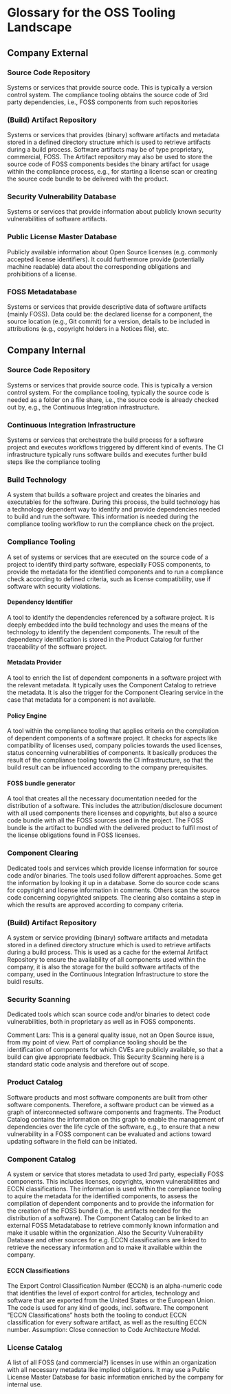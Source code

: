 # Glossary for the OSS Tooling Landscape

## Company External

### Source Code Repository
Systems or services that provide source code. This is typically a version control system. The compliance tooling obtains the source code of 3rd party dependencies, i.e., FOSS components from such repositories

### (Build) Artifact Repository
Systems or services that provides (binary) software artifacts and metadata stored in a defined directory structure which is used to retrieve artifacts during a build process. Software artifacts may be of type proprietary, commercial, FOSS. The Artifact repository may also be used to store the source code of FOSS components besides the binary artifact for usage within the compliance process, e.g., for starting a license scan or creating the source code bundle to be delivered with the product.

### Security Vulnerability Database
Systems or services that provide information about publicly known security vulnerabilities of software artifacts.

### Public License Master Database
Publicly available information about Open Source licenses (e.g. commonly accepted license identifiers). It could furthermore provide (potentially machine readable) data about the corresponding obligations and prohibitions of a license.

### FOSS Metadatabase
Systems or services that provide descriptive data of software artifacts (mainly FOSS). Data could be: the declared license for a component, the source location (e.g., Git commit) for a version, details to be included in attributions (e.g., copyright holders in a Notices file), etc.

## Company Internal

### Source Code Repository
Systems or services that provide source code. This is typically a version control system. For the compliance tooling, typically the source code is needed as a folder on a file share, i.e., the source code is already checked out by, e.g., the Continuous Integration infrastructure. 

### Continuous Integration Infrastructure
Systems or services that orchestrate the build process for a software project and executes workflows triggered by different kind of events. The CI infrastructure typically runs software builds and executes further build steps like the compliance tooling

### Build Technology
A system that builds a software project and creates the binaries and executables for the software. During this process, the build technology has a technology dependent way to identify and provide dependencies needed to build and run the software. This information is needed during the compliance tooling workflow to run the compliance check on the project.

### Compliance Tooling
A set of systems or services that are executed on the source code of a project to identify third party software, especially FOSS components, to provide the metadata for the identified components and to run a compliance check according to defined criteria, such as license compatibility, use if software with security violations.

#### Dependency Identifier
A tool to identify the dependencies referenced by a software project. It is deeply embedded into the build technology and uses the means of the technology to identify the dependent components. The result of the dependency identification is stored in the Product Catalog for further traceability of the software project.

#### Metadata Provider
A tool to enrich the list of dependent components in a software project with the relevant metadata. It typically uses the Component Catalog to retrieve the metadata. It is also the trigger for the Component Clearing service in the case that metadata for a component is not available.

#### Policy Engine
A tool within the compliance tooling that applies criteria on the compilation of dependent components of a software project. It checks for aspects like compatibility of licenses used, company policies towards the used licenses, status concerning vulnerabilities of components. It basically produces the result of the compliance tooling towards the CI infrastructure, so that the build result can be influenced according to the company prerequisites.

#### FOSS bundle generator
A tool that creates all the necessary documentation needed for the distribution of a software. This includes the attribution/disclosure document with all used components there licenses and copyrights, but also a source code bundle with all the FOSS sources used in the project. The FOSS bundle is the artifact to bundled with the delivered product to fulfil most of the license obligations found in FOSS licenses.

### Component Clearing
Dedicated tools and services which provide license information for source code and/or binaries. The tools used follow different approaches. Some get the information by looking it up in a database. Some do source code scans for copyright and license information in comments. Others scan the source code concerning copyrighted snippets. The clearing also contains a step in which the results are approved according to company criteria. 

### (Build) Artifact Repository
A system or service providing (binary) software artifacts and metadata stored in a defined directory structure which is used to retrieve artifacts during a build process. This is used as a cache for the external Artifact Repository to ensure the availability of all components used within the company, it is also the storage for the build software artifacts of the company, used in the Continuous Integration Infrastructure to store the buidl results.

### Security Scanning
Dedicated tools which scan source code and/or binaries to detect code vulnerabilities, both in proprietary as well as in FOSS components.

Comment Lars: This is a general quality issue, not an Open Source issue, from my point of view. Part of compliance tooling should be the identification of components for which CVEs are publicly available, so that a build can give appropriate feedback. This Security Scanning here is a standard static code analysis and therefore out of scope.

### Product Catalog
Software products and most software components are built from other software components. Therefore, a software product can be viewed as a graph of interconnected software components and fragments. The Product Catalog contains the information on this graph to enable the management of dependencies over the life cycle of the software, e.g., to ensure that a new vulnerability in a FOSS component can be evaluated and actions toward updating software in the field can be initiated.

### Component Catalog
A system or service that stores metadata to used 3rd party, especially FOSS components. This includes licenses, copyrights, known vulnerabilitites and ECCN classifications. The information is used within the compliance tooling to aquire the metadata for the identified components, to assess the compilation of dependent components and to provide the information for the creation of the FOSS bundle (i.e., the artifacts needed for the distribution of a software). The Component Catalog can be linked to an external FOSS Metadatabase to retrieve commonly known information and make it usable within the organization. Also the Security Vulnerability Database and other sources for e.g. ECCN classifications are linked to retrieve the necessary information and to make it available within the company.

#### ECCN Classifications
The Export Control Classification Number (ECCN) is an alpha-numeric code that identifies the level of export control for articles, technology and software that are exported from the United States or the European Union. The code is used for any kind of goods, incl. software.
The component “ECCN Classifications” hosts both the tooling to conduct ECCN classification for every software artifact, as well as the resulting ECCN number. Assumption: Close connection to Code Architecture Model. 

### License Catalog
A list of all FOSS (and commercial?) licenses in use within an organization with all necessary metadata like implied obligations. It may use a Public License Master Database for basic information enriched by the company for internal use.
